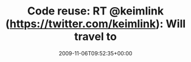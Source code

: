 ---
retweeted: false
source: <a href="http://twitter.com" rel="nofollow">Twitter Web Client</a>
entities:
  hashtags:
  - text: Python
    indices:
    - '75'
    - '82'
  - text: Ruby
    indices:
    - '87'
    - '92'
  - text: rupy
    indices:
    - '105'
    - '110'
  symbols: []
  user_mentions:
  - name: Markus Zapke-Gründemann
    screen_name: keimlink
    indices:
    - '15'
    - '24'
    id_str: '44300359'
    id: '44300359'
  urls: []
display_text_range:
- '0'
- '110'
favorite_count: '0'
id_str: '5475040281'
truncated: false
retweet_count: '0'
id: '5475040281'
created_at: Fri Nov 06 09:52:35 +0000 2009
favorited: false
full_text: 'Code reuse: RT [@keimlink](https://twitter.com/keimlink): Will travel
  to Poznań today. One weekend full of #Python and #Ruby - thrilled! #rupy'
lang: en
tags:
- Python
- Ruby
- rupy
- pesos/twitter
date: '2009-11-06T09:52:35+00:00'
src: https://twitter.com/bascht/status/5475040281
original_url: https://twitter.com/bascht/status/5475040281
type: twitter_tweet
text: 'Code reuse: RT [@keimlink](https://twitter.com/keimlink): Will travel to Poznań
  today. One weekend full of #Python and #Ruby - thrilled! #rupy'
title: 'Code reuse: RT @keimlink (https://twitter.com/keimlink): Will travel to'

---